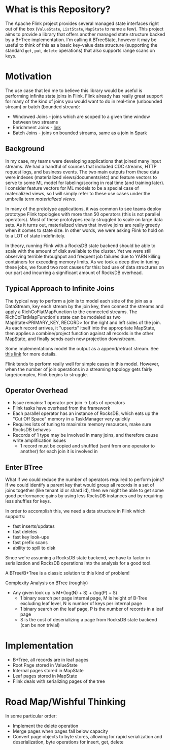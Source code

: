 # What is this Repository?
The Apache Flink project provides several managed state interfaces right out of the box (`ValueState`, `ListState`, `MapState` to name a few). This project aims to provide a library that offers another managed state structure backed by a B+Tree implementation. I'm calling it BTreeState, however it may be useful to think of this as a basic key-value data structure (supporting the standard `get`, `put`, `delete` operations) that also supports range scans on keys.

# Motivation

The use case that led me to believe this library would be useful is performing infinite state joins in Flink. Flink already has really great support for many of the kind of joins you would want to do in real-time (unbounded stream) or batch (bounded stream):
- Windowed Joins - joins which are scoped to a given time window between two streams
- Enrichment Joins - [link](https://training.ververica.com/exercises/eventTimeJoin.html)
- Batch Joins - joins on bounded streams, same as a join in Spark

## Background

In my case, my teams were developing applications that joined many input streams. We had a handful of sources that included CDC streams, HTTP request logs, and business events. The two main outputs from these data were indexes (materialized views/documents/etc) and feature vectors to serve to some ML model for labeling/scoring in real time (and training later). I consider feature vectors for ML models to be a special case of materialized views, so I will simply refer to these use cases under the umbrella term _materialized views_.

In many of the prototype applications, it was common to see teams deploy prototype Flink topologies with more than 50 operators (this is not parallel operators). Most of these prototypes really struggled to scale on large data sets. As it turns out, materialized views that involve joins are really greedy when it comes to state size. In other words, we were asking Flink to hold on to a LOT of state indefinitely.

In theory, running Flink with a RocksDB state backend should be able to scale with the amount of disk available to the cluster. Yet we were still observing terrible throughput and frequent job failures due to YARN killing containers for exceeding memory limits. As we took a deep dive in tuning these jobs, we found two root causes for this: bad use of data structures on our part and incurring a significant amount of RocksDB overhead.

## Typical Approach to Infinite Joins
The typical way to perform a join is to model each side of the join as a DataStream<T>, key each stream by the join key, then connect the streams and apply a RichCoFlatMapFunction to the connected streams. The RichCoFlatMapFunction's state can be modeled as two MapState<PRIMARY_KEY, RECORD> for the right and left sides of the join. As each record arrives, it "upserts" itself into the appropriate MapState, then applies a combine/project function against all records in the other MapState, and finally sends each new projection downstream.

Some implementations model the output as a append/retract stream. See [this link](https://ci.apache.org/projects/flink/flink-docs-stable/dev/table/streaming/dynamic_tables.html#table-to-stream-conversion) for more details.

Flink tends to perform really well for simple cases in this model. However, when the number of join operations in a streaming topology gets fairly large/complex, Flink begins to struggle.

## Operator Overhead
- Issue remains: 1 operator per join -> Lots of operators
- Flink tasks have overhead from the framework
- Each parallel operator has an instance of RocksDB, which eats up the "Cut Off Space" memory in a TaskManager very quickly
- Requires lots of tuning to maximize memory resources, make sure RocksDB behaves
- Records of 1 type may be involved in many joins, and therefore cause write amplification issues
  - 1 record must be copied and shuffled (sent from one operator to another) for each join it is involved in

## Enter BTree
What if we could reduce the number of operators required to perform joins? If we could identify a parent key that would group all records in a set of joins together (like tenant id or shard id), then we might be able to get some good performance gains by using less RocksDB instances and by requiring less shuffles for keys.

In order to accomplish this, we need a data structure in Flink which supports:
- fast inserts/updates
- fast deletes
- fast key look-ups
- fast prefix scans
- ability to spill to disk

Since we're assuming a RocksDB state backend, we have to factor in serialization and RocksDB operations into the analysis for a good tool.

A BTree/B+Tree is a classic solution to this kind of problem!

Complexity Analysis on BTree (roughly)
- Any given look up is M*(log(N) + S) + (log(P) + S)
    - 1 binary search per page internal page, M is height of B-Tree excluding leaf level, N is number of keys per internal page
    - 1 binary search on the leaf page, P is the number of records in a leaf page
    - S is the cost of deserializing a page from RocksDB state backend (can be non trivial)
 
# Implementation
- B+Tree, all records are in leaf pages
- Root Page stored in ValueState
- Internal pages stored in MapState
- Leaf pages stored in MapState
- Flink deals with serializing pages of the tree

# Road Map/Wishful Thinking
In some particular order:
- Implement the delete operation
- Merge pages when pages fall below capacity
- Convert page objects to byte stores, allowing for rapid serialization and deserialization, byte operations for insert, get, delete